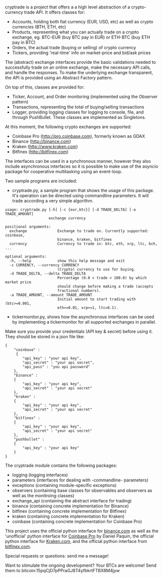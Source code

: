 cryptrade is a project that offers a a high level abstraction of a crypto-currency trade API. It offers classes for:
* Accounts, holding both fiat currency (EUR, USD, etc) as well as crypto currencies (BTH, ETH, etc)
* Products, representing what you can actually trade on a crypto exchange, eg. BTC-EUR (buy BTC pay in EUR) or ETH-BTC (buy ETH pay in BTC)
* Orders, the actual trade (buying or selling) of crypto currency
* Tickers, providing 'real-time' info on market-price and bid/ask prices

The (abstract) exchange interfaces provide the basic validations needed to successfully trade on an online exchange, make the necessary API calls, and handle the responses. To make the underlying exchange transparent, the API is provided using an Abstract Factory pattern. 

On top of this, classes are provided for:
* Ticker, Account, and Order monitoring (implemented using the Observer pattern)
* Transactions, representing the total of buying/selling transactions
* Logger, providing logging classes for logging to console, file, and through PushBullet. These classes are implemented as Singletons.

At this moment, the following crypto exchanges are supported:
* Coinbase Pro (http://pro.coinbase.com), formerly known as GDAX
* Binance (http://binance.com)
* Kraken (http://www.kraken.com)
* Bitfinex (http://bitfinex.com)

The interfaces can be used in a synchronous manner, however they also include asynchronous interfaces so it is possible to make use of the asyncio package for cooperative multitasking using an event-loop.

Two sample programs are included:
* cryptrade.py, a sample program that shows the usage of this package. It's operation can be directed using commandline parameters. It will trade according a very simple algorithm.
~~~~
usage: cryptrade.py [-h] [-c {eur,btc}] [-d TRADE_DELTA] [-a TRADE_AMOUNT]
                    exchange currency

positional arguments:
  exchange              Exchange to trade on. Currently supported: coinbase,
                        binance, kraken, bitfinex
  currency              Currency to trade in: btc, eth, xrp, ltc, bch, ...

optional arguments:
  -h, --help            show this help message and exit
  -c CURRENCY, --currency CURRENCY
                        (Crypto) currency to use for buying.
  -d TRADE_DELTA, --delta TRADE_DELTA
                        Percentage (0.0 < trade < 100.0) by which market price
                        should change before making a trade (accepts
                        fractional numbers).
  -a TRADE_AMOUNT, --amount TRADE_AMOUNT
                        Initial amount to start trading with (btc>=0.001,
                        eth>=0.01, xrp>=1, ltc=0.1).
~~~~
* tickermonitor.py, shows how the asynchronous interfaces can be used by implementing a tickermonitor for all supported exchanges in parallel.

Make sure you provide your credentials (API key & secret) before using it. They should be stored in a json file like:
~~~~
{
    "coinbase" : 
     {
        "api_key" : "your api key",
        "api_secret" : "your api secret",
        "api_pass" : "you api password"
    },
    "binance" :
    {
        "api_key" : "your api key",
        "api_secret" : "your api secret"
    },
    "kraken" :
    {
        "api_key" : "your api key",
        "api_secret" : "your api secret"
    },
    "bitfinex" :
    {
        "api_key" : "your api key",
        "api_secret" : "your api secret"
    },
    "pushbullet" :
    {
        "api_key" : "your api key"
    }
}
~~~~

The cryptrade module contains the following packages:
* logging (logging interfaces)
* parameters (interfaces for dealing with -commandline- parameters)
* exceptions (containing module-specific exceptions)
* observers (containing base classes for observables and observers as well as the monitroing classes)
* exchange_api (containing the abstract interface for trading)
* binance (containing concrete implementation for Binance)
* bitfinex (containing concrete implementation for Bitfinex)
* kraken (containing concrete implementation for Kraken)
* coinbase (containing concrete implementation for Coinbase Pro)

This project uses the official python interface for [binance.com](http://python-binance.readthedocs.io/en/latest) as well as the 'unofficial' python interface for [Coinbase Pro](https://github.com/danpaquin/coinbasepro-python) by Daniel Paquin, the official python interface for [Kraken.com](https://github.com/veox/python3-krakenex), and the official python interface from [bitfinex.com](https://github.com/bitfinexcom/bitfinex-api-py).

Special requests or questions: send me a message!

Want to stimulate the ongoing development? Your BTCs are welcome! Send them to bitcoin:15pqCjD7pPPraGJ8T4yfbkrtFTBX8M4jyw
